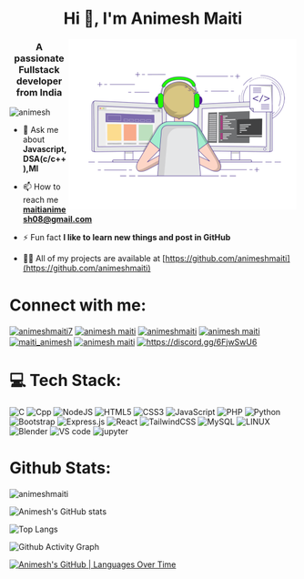 <!-- [![MasterHead]()](https://aquaoptimas.github.io/AnimeshProfile/) -->
<h1 align="center">Hi 👋, I'm Animesh Maiti</h1>
<img align="right" alt="Coding" width="400" src="imagegif.gif">
<h3 align="center">A passionate Fullstack developer from India</h3>

<p align="left"> <img src="https://komarev.com/ghpvc/?username=animeshmaiti&label=Profile%20views&color=0e75b6&style=flat" alt="animesh" /> </p>

- 💬 Ask me about **Javascript,DSA(c/c++),Ml**

- 📫 How to reach me **maitianimesh08@gmail.com**

- ⚡ Fun fact **I like to learn new things and post in GitHub**

- 👨‍💻 All of my projects are available at [https://github.com/animeshmaiti](https://github.com/animeshmaiti)

<h1 align="left">Connect with me:</h1>
<p align="left">
<a href="https://twitter.com/animeshmaiti7" target="blank"><img align="center" src="https://raw.githubusercontent.com/rahuldkjain/github-profile-readme-generator/master/src/images/icons/Social/twitter.svg" alt="animeshmaiti7" height="30" width="40" /></a>
<a href="https://linkedin.com/in/animesh-maiti-3a2164171" target="blank"><img align="center" src="https://raw.githubusercontent.com/rahuldkjain/github-profile-readme-generator/master/src/images/icons/Social/linked-in-alt.svg" alt="animesh maiti" height="30" width="40" /></a>
<a href="https://stackoverflow.com/users/18105925/animeshmaiti" target="blank"><img align="center" src="https://raw.githubusercontent.com/rahuldkjain/github-profile-readme-generator/master/src/images/icons/Social/stack-overflow.svg" alt="animeshmaiti" height="30" width="40" /></a>
<a href="https://m.facebook.com/animesh.maiti.566" target="blank"><img align="center" src="https://raw.githubusercontent.com/rahuldkjain/github-profile-readme-generator/master/src/images/icons/Social/facebook.svg" alt="animesh maiti" height="30" width="40" /></a>
<a href="https://instagram.com/maiti_animesh" target="blank"><img align="center" src="https://raw.githubusercontent.com/rahuldkjain/github-profile-readme-generator/master/src/images/icons/Social/instagram.svg" alt="maiti_animesh" height="30" width="40" /></a>
<a href="https://www.youtube.com/channel/UCMA84np0B3qb9A_OhdIGFGg" target="blank"><img align="center" src="https://raw.githubusercontent.com/rahuldkjain/github-profile-readme-generator/master/src/images/icons/Social/youtube.svg" alt="animesh maiti" height="30" width="40" /></a>
<a href="https://discord.gg/https://discord.gg/6FjwSwU6" target="blank"><img align="center" src="https://raw.githubusercontent.com/rahuldkjain/github-profile-readme-generator/master/src/images/icons/Social/discord.svg" alt="https://discord.gg/6FjwSwU6" height="30" width="40" /></a>
</p>

# 💻 Tech Stack:
![C](https://img.shields.io/badge/C-3949ab?style=for-the-badge&logo=C&logoColor=white)
![Cpp](https://img.shields.io/badge/C%2B%2B-3949ab?style=for-the-badge&logo=c%2B%2B&logoColor=white)
![NodeJS](https://img.shields.io/badge/node.js-6DA55F?style=for-the-badge&logo=node.js&logoColor=white)
![HTML5](https://img.shields.io/badge/html5-%23E34F26.svg?style=for-the-badge&logo=html5&logoColor=white)
![CSS3](https://img.shields.io/badge/css3-%231572B6.svg?style=for-the-badge&logo=css3&logoColor=white)
![JavaScript](https://img.shields.io/badge/javascript-%23323330.svg?style=for-the-badge&logo=javascript&logoColor=%23F7DF1E) 
![PHP](https://img.shields.io/badge/php-%23777BB4.svg?style=for-the-badge&logo=php&logoColor=white)
![Python](https://img.shields.io/badge/python-3670A0?style=for-the-badge&logo=python&logoColor=ffdd54)
![Bootstrap](https://img.shields.io/badge/bootstrap-%23563D7C.svg?style=for-the-badge&logo=bootstrap&logoColor=white)
![Express.js](https://img.shields.io/badge/express.js-%23404d59.svg?style=for-the-badge&logo=express&logoColor=%2361DAFB)
![React](https://img.shields.io/badge/react-%2320232a.svg?style=for-the-badge&logo=react&logoColor=%2361DAFB)
![TailwindCSS](https://img.shields.io/badge/tailwindcss-%2338B2AC.svg?style=for-the-badge&logo=tailwind-css&logoColor=white)
![MySQL](https://img.shields.io/badge/mysql-%2300f.svg?style=for-the-badge&logo=mysql&logoColor=white)
![LINUX](https://img.shields.io/badge/Linux-FCC624?style=for-the-badge&logo=linux&logoColor=black)
![Blender](https://img.shields.io/badge/blender-ea7e11?style=for-the-badge&logo=blender&logoColor=white)
![VS code](https://img.shields.io/badge/VSCode-3949ab?style=for-the-badge&logo=visualstudiocode&logoColor=white)
![jupyter](https://img.shields.io/badge/Jupyter-f37821?style=for-the-badge&logo=jupyter&logoColor=white)


# Github Stats:
<p><img align="center" src="https://github-readme-streak-stats.herokuapp.com?user=animeshmaiti&theme=radical" alt="animeshmaiti" /></p>

![Animesh's GitHub stats](https://github-readme-stats-animeshmaiti.vercel.app/api?username=animeshmaiti&show_icons=true&theme=radical)

![Top Langs](https://github-readme-stats-animeshmaiti.vercel.app/api/top-langs?username=animeshmaiti&langs_count=12&show_icons=true&theme=highcontrast&locale=en&layout=compact)

<!-- ## ✨ GitHub Followers -->
<!--ACTION_START_FLAG:github-followers-->
<!--ACTION_END_FLAG:github-followers-->

![Github Activity Graph](https://animesh-activity-graph.vercel.app/graph?username=animeshmaiti&theme=react-dark&hide_border=true&area=true)

[![Animesh's GitHub | Languages Over Time](https://stats.quine.sh/animeshmaiti/languages-over-time?theme=dark)](https://quine.sh)